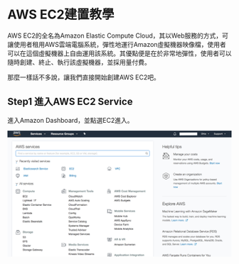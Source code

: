 # AWS EC2建置教學

AWS EC2的全名為Amazon Elastic Compute Cloud，其以Web服務的方式，可讓使用者租用AWS雲端電腦系統，彈性地運行Amazon虛擬機器映像檔，使用者可以在這個虛擬機器上自由運用該系統。其優點便是在於非常地彈性，使用者可以隨時創建、終止、執行該虛擬機器，並採用量付費。

那麼一樣話不多說，讓我們直接開始創建AWS EC2吧。

## Step1 進入AWS EC2 Service

進入Amazon Dashboard，並點選EC2進入。

![](.gitbook/assets/dashboard.png)

